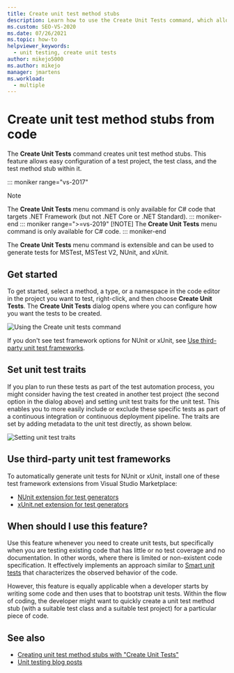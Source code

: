 ```yaml
---
title: Create unit test method stubs
description: Learn how to use the Create Unit Tests command, which allows easy configuration of a test project, the test class, and the test method stub within it.
ms.custom: SEO-VS-2020
ms.date: 07/26/2021
ms.topic: how-to
helpviewer_keywords: 
  - unit testing, create unit tests
author: mikejo5000
ms.author: mikejo
manager: jmartens
ms.workload: 
  - multiple
---
```

# Create unit test method stubs from code

The **Create Unit Tests** command creates unit test method stubs. This feature allows easy configuration of a test project, the test class, and the test method stub within it.

::: moniker range="vs-2017"
> [!NOTE]
> The **Create Unit Tests** menu command is only available for C# code that targets .NET Framework (but not .NET Core or .NET Standard).
::: moniker-end
::: moniker range=">=vs-2019"
> [!NOTE]
> The **Create Unit Tests** menu command is only available for C# code.
::: moniker-end

The **Create Unit Tests** menu command is extensible and can be used to generate tests for MSTest, MSTest V2, NUnit, and xUnit.

## Get started

To get started, select a method, a type, or a namespace in the code editor in the project you want to test, right-click, and then choose **Create Unit Tests**. The **Create Unit Tests** dialog opens where you can configure how you want the tests to be created.

![Using the Create unit tests command](media/createunittestcommand.png)

If you don't see test framework options for NUnit or xUnit, see [Use third-party unit test frameworks](#use-third-party-unit-test-frameworks).

## Set unit test traits

If you plan to run these tests as part of the test automation process, you might consider having the test created in another test project (the second option in the dialog above) and setting unit test traits for the unit test. This enables you to more easily include or exclude these specific tests as part of a continuous integration or continuous deployment pipeline. The traits are set by adding metadata to the unit test directly, as shown below.

![Setting unit test traits](media/createunittest.png)

## Use third-party unit test frameworks

To automatically generate unit tests for NUnit or xUnit, install one of these test framework extensions from Visual Studio Marketplace:

* [NUnit extension for test generators](https://marketplace.visualstudio.com/items?itemName=NUnitDevelopers.TestGeneratorNUnitextension-18371)
* [xUnit.net extension for test generators](https://marketplace.visualstudio.com/items?itemName=YowkoTsai.xUnitnetTestGenerator)

## When should I use this feature?

Use this feature whenever you need to create unit tests, but specifically when you are testing existing code that has little or no test coverage and no documentation. In other words, where there is limited or non-existent code specification. It effectively implements an approach similar to [Smart unit tests](https://devblogs.microsoft.com/devops/introducing-smart-unit-tests/) that characterizes the observed behavior of the code.

However, this feature is equally applicable when a developer starts by writing some code and then uses that to bootstrap unit tests. Within the flow of coding, the developer might want to quickly create a unit test method stub (with a suitable test class and a suitable test project) for a particular piece of code.

## See also

- [Creating unit test method stubs with "Create Unit Tests"](https://devblogs.microsoft.com/devops/creating-unit-test-method-stubs-with-create-unit-tests/)
- [Unit testing blog posts](https://devblogs.microsoft.com/devops/?s=unit+testing)
